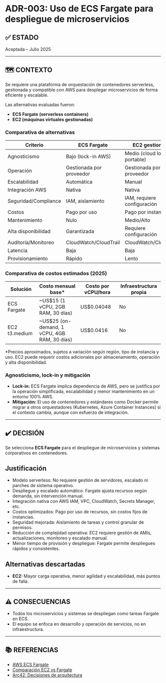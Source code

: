 # ADR-003: Uso de ECS Fargate para despliegue de microservicios

## ✅ ESTADO

Aceptada – Julio 2025

---

## 🗺️ CONTEXTO

Se requiere una plataforma de orquestación de contenedores serverless, gestionada y compatible con AWS para desplegar microservicios de forma eficiente y escalable.

Las alternativas evaluadas fueron:

- **ECS Fargate (serverless containers)**
- **EC2 (máquinas virtuales gestionadas)**

### Comparativa de alternativas

| Criterio                | ECS Fargate         | EC2 gestionado         |
|------------------------|---------------------|------------------------|
| Agnosticismo           | Bajo (lock-in AWS)  | Medio (cloud lock-in, portable) |
| Operación              | Gestionada por proveedor | Gestionada por proveedor         |
| Escalabilidad          | Automática          | Manual                 |
| Integración AWS        | Nativa              | Nativa                 |
| Seguridad/Compliance   | IAM, aislamiento    | IAM, requiere configuración |
| Costos                 | Pago por uso        | Pago por instancia     |
| Mantenimiento          | Nulo                | Medio/Alto             |
| Alta disponibilidad    | Garantizada         | Requiere configuración |
| Auditoría/Monitoreo    | CloudWatch/CloudTrail | CloudWatch/CloudTrail |
| Latencia               | Baja                | Baja                   |
| Provisionamiento       | Rápido              | Lento                  |

### Comparativa de costos estimados (2025)

| Solución        | Costo mensual base* | Costo por vCPU/hora | Infraestructura propia |
|-----------------|---------------------|---------------------|-----------------------|
| ECS Fargate     | ~US$15 (1 vCPU, 2GB RAM, 30 días) | US$0.04048           | No                    |
| EC2 t3.medium   | ~US$25 (on-demand, 1 vCPU, 4GB RAM, 30 días) | US$0.0416            | No                    |

*Precios aproximados, sujetos a variación según región, tipo de instancia y uso. EC2 puede requerir costos adicionales por almacenamiento, operación y alta disponibilidad.

### Agnosticismo, lock-in y mitigación

- **Lock-in:** ECS Fargate implica dependencia de AWS, pero se justifica por la operación simplificada, escalabilidad y menor mantenimiento en un entorno 100% AWS.
- **Mitigación:** El uso de contenedores y estándares como Docker permite migrar a otros orquestadores (Kubernetes, Azure Container Instances) si el contexto cambia, aunque con esfuerzo de integración.

---

## ✔️ DECISIÓN

Se selecciona **ECS Fargate** para el despliegue de microservicios y sistemas corporativos en contenedores.

## Justificación

- Modelo serverless: No requiere gestión de servidores, escalado ni parches de sistema operativo.
- Despliegue y escalado automático: Fargate ajusta recursos según demanda, sin intervención manual.
- Integración nativa con AWS IAM, VPC, CloudWatch, Secrets Manager, etc.
- Costos optimizados: Pago por uso de recursos, sin costos fijos de instancias.
- Seguridad mejorada: Aislamiento de tareas y control granular de permisos.
- Reducción de complejidad operativa: EC2 requiere gestión de AMIs, actualizaciones, monitoreo y escalado manual.
- Menor tiempo de provisión y despliegue: Fargate permite despliegues rápidos y consistentes.

## Alternativas descartadas

- **EC2:** Mayor carga operativa, menor agilidad y escalabilidad, más puntos de falla.

---

## ⚠️ CONSECUENCIAS

- Todos los microservicios y sistemas se despliegan como tareas Fargate en ECS.
- El equipo se enfoca en desarrollo y operación de servicios, no en infraestructura.

---

## 📚 REFERENCIAS

- [AWS ECS Fargate](https://aws.amazon.com/fargate/)
- [Comparación EC2 vs Fargate](https://aws.amazon.com/blogs/containers/should-you-use-amazon-ecs-or-amazon-ec2/)
- [Arc42: Decisiones de arquitectura](https://arc42.org/decision/)
